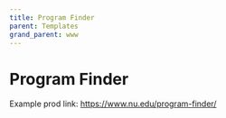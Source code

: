 ```yaml
---
title: Program Finder
parent: Templates
grand_parent: www
---
```


# Program Finder

Example prod link: https://www.nu.edu/program-finder/